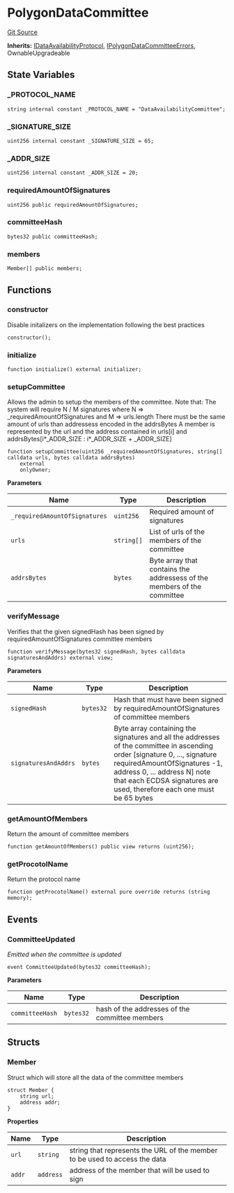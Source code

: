 # PolygonDataCommittee
[Git Source](https://github.com/agglayer/agglayer-contracts/blob/856b421eef55a77f98f6fed45beb5ed8e3023c16/contracts/consensus/validium/PolygonDataCommittee.sol)

**Inherits:**
[IDataAvailabilityProtocol](/contracts/interfaces/IDataAvailabilityProtocol.sol/interface.IDataAvailabilityProtocol.md), [IPolygonDataCommitteeErrors](/contracts/interfaces/IPolygonDataCommitteeErrors.sol/interface.IPolygonDataCommitteeErrors.md), OwnableUpgradeable


## State Variables
### _PROTOCOL_NAME

```solidity
string internal constant _PROTOCOL_NAME = "DataAvailabilityCommittee";
```


### _SIGNATURE_SIZE

```solidity
uint256 internal constant _SIGNATURE_SIZE = 65;
```


### _ADDR_SIZE

```solidity
uint256 internal constant _ADDR_SIZE = 20;
```


### requiredAmountOfSignatures

```solidity
uint256 public requiredAmountOfSignatures;
```


### committeeHash

```solidity
bytes32 public committeeHash;
```


### members

```solidity
Member[] public members;
```


## Functions
### constructor

Disable initalizers on the implementation following the best practices


```solidity
constructor();
```

### initialize


```solidity
function initialize() external initializer;
```

### setupCommittee

Allows the admin to setup the members of the committee. Note that:
The system will require N / M signatures where N => _requiredAmountOfSignatures and M => urls.length
There must be the same amount of urls than addressess encoded in the addrsBytes
A member is represented by the url and the address contained in urls[i] and addrsBytes[i*_ADDR_SIZE : i*_ADDR_SIZE + _ADDR_SIZE]


```solidity
function setupCommittee(uint256 _requiredAmountOfSignatures, string[] calldata urls, bytes calldata addrsBytes)
    external
    onlyOwner;
```
**Parameters**

|Name|Type|Description|
|----|----|-----------|
|`_requiredAmountOfSignatures`|`uint256`|Required amount of signatures|
|`urls`|`string[]`|List of urls of the members of the committee|
|`addrsBytes`|`bytes`|Byte array that contains the addressess of the members of the committee|


### verifyMessage

Verifies that the given signedHash has been signed by requiredAmountOfSignatures committee members


```solidity
function verifyMessage(bytes32 signedHash, bytes calldata signaturesAndAddrs) external view;
```
**Parameters**

|Name|Type|Description|
|----|----|-----------|
|`signedHash`|`bytes32`|Hash that must have been signed by requiredAmountOfSignatures of committee members|
|`signaturesAndAddrs`|`bytes`|Byte array containing the signatures and all the addresses of the committee in ascending order [signature 0, ..., signature requiredAmountOfSignatures -1, address 0, ... address N] note that each ECDSA signatures are used, therefore each one must be 65 bytes|


### getAmountOfMembers

Return the amount of committee members


```solidity
function getAmountOfMembers() public view returns (uint256);
```

### getProcotolName

Return the protocol name


```solidity
function getProcotolName() external pure override returns (string memory);
```

## Events
### CommitteeUpdated
*Emitted when the committee is updated*


```solidity
event CommitteeUpdated(bytes32 committeeHash);
```

**Parameters**

|Name|Type|Description|
|----|----|-----------|
|`committeeHash`|`bytes32`|hash of the addresses of the committee members|

## Structs
### Member
Struct which will store all the data of the committee members


```solidity
struct Member {
    string url;
    address addr;
}
```

**Properties**

|Name|Type|Description|
|----|----|-----------|
|`url`|`string`|string that represents the URL of the member to be used to access the data|
|`addr`|`address`|address of the member that will be used to sign|

